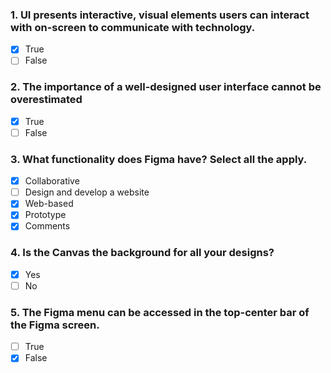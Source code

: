 ### 1.  UI presents interactive, visual elements users can interact with on-screen to communicate with technology.

- [x] True
- [ ] False

### 2. The importance of a well-designed user interface cannot be overestimated

- [x] True
- [ ] False

### 3. What functionality does Figma have? Select all the apply.

- [x] Collaborative
- [ ] Design and develop a website
- [x] Web-based
- [x] Prototype
- [x] Comments

### 4. Is the Canvas the background for all your designs?

- [x] Yes
- [ ] No

### 5. The Figma menu can be accessed in the top-center bar of the Figma screen.

- [ ] True
- [x] False
